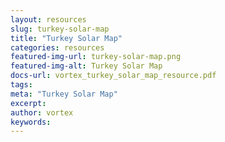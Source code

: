 ```yaml
---
layout: resources
slug: turkey-solar-map
title: "Turkey Solar Map"
categories: resources
featured-img-url: turkey-solar-map.png
featured-img-alt: Turkey Solar Map
docs-url: vortex_turkey_solar_map_resource.pdf
tags:
meta: "Turkey Solar Map"
excerpt: 
author: vortex
keywords: 
---
```

